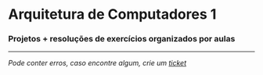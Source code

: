 # Arquitetura de Computadores 1
### Projetos + resoluções de exercícios organizados por aulas

---
*Pode conter erros, caso encontre algum, crie um* [*ticket*](https://github.com/TiagoRG/uaveiro-leci/issues/new)
